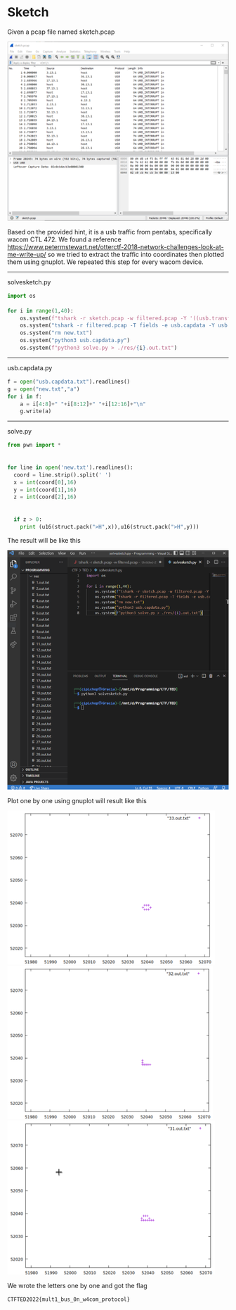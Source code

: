 # Sketch

Given a pcap file named sketch.pcap

![capture](src/sketch.pcap.png)

Based on the provided hint, it is a usb traffic from pentabs, specifically wacom CTL 472. We found a reference https://www.petermstewart.net/otterctf-2018-network-challenges-look-at-me-write-up/ so we tried to extract the traffic into coordinates then plotted them using gnuplot. We repeated this step for every wacom device.

---
solvesketch.py

```py
import os

for i in range(1,40):
    os.system(f"tshark -r sketch.pcap -w filtered.pcap -Y '((usb.transfer_type == 0x01) && (frame.len == 74) && (usb.src == {i}.13.1))'")
    os.system("tshark -r filtered.pcap -T fields -e usb.capdata -Y usb.capdata > usb.capdata.txt")
    os.system("rm new.txt")
    os.system("python3 usb.capdata.py")
    os.system(f"python3 solve.py > ./res/{i}.out.txt")
```

---
usb.capdata.py

```py
f = open("usb.capdata.txt").readlines()
g = open("new.txt","a")
for i in f:
    a = i[4:8]+" "+i[8:12]+" "+i[12:16]+"\n"
    g.write(a)
```

---
solve.py

```py
from pwn import *


for line in open('new.txt').readlines():
  coord = line.strip().split(' ')
  x = int(coord[0],16)
  y = int(coord[1],16)
  z = int(coord[2],16)


  if z > 0:
    print (u16(struct.pack(">H",x)),u16(struct.pack(">H",y)))
```

The result will be like this

![result](src/result.png)

Plot one by one using gnuplot will result like this

![plot1](src/plot1.png)
![plot2](src/plot2.png)
![plot3](src/plot3.png)

We wrote the letters one by one and got the flag

```
CTFTED2022{mult1_bus_0n_w4com_protocol}
```
